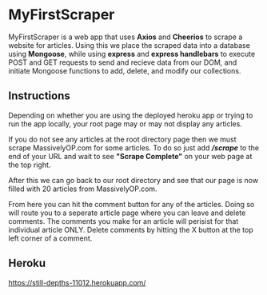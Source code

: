 # MyFirstScraper

MyFirstScraper is a web app that uses **Axios** and **Cheerios** to scrape a website for articles. Using this we place the scraped data into a database using **Mongoose**, while using **express** and **express handlebars** to execute POST and GET requests to send and recieve data from our DOM, and initiate Mongoose functions to add, delete, and modify our collections.

## Instructions

Depending on whether you are using the deployed heroku app or trying to run the app locally, your root page may or may not display any articles.

If you do not see any articles at the root directory page then we must scrape MassivelyOP.com for some articles. To do so just add **_/scrape_** to the end of your URL and wait to see **"Scrape Complete"** on your web page at the top right.

After this we can go back to our root directory and see that our page is now filled with 20 articles from MassivelyOP.com.

From here you can hit the comment button for any of the articles. Doing so will route you to a seperate article page where you can leave and delete comments. The comments you make for an article will perisist for that individual article ONLY. Delete comments by hitting the X button at the top left corner of a comment.

## Heroku

https://still-depths-11012.herokuapp.com/
